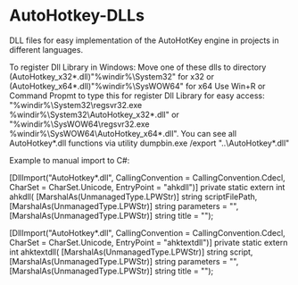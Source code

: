 # AutoHotkey-DLLs
DLL files for easy implementation of the AutoHotKey engine in projects in different languages.

To register Dll Library in Windows: 
Move one of these dlls to directory (AutoHotkey_x32*.dll)"%windir%\System32" for x32 or (AutoHotkey_x64*.dll)"%windir%\SysWOW64" for x64
Use Win+R or Command Propmt to type this for register Dll Library for easy access: "%windir%\System32\regsvr32.exe %windir%\System32\AutoHotkey_x32*.dll" or "%windir%\SysWOW64\regsvr32.exe %windir%\SysWOW64\AutoHotkey_x64*.dll".
You can see all AutoHotkey*.dll functions via utility dumpbin.exe /export "..\AutoHotkey*.dll"

Example to manual import to C#:

[DllImport("AutoHotkey*.dll", CallingConvention = CallingConvention.Cdecl, CharSet = CharSet.Unicode, EntryPoint = "ahkdll")]
    private static extern int ahkdll(
    [MarshalAs(UnmanagedType.LPWStr)] string scriptFilePath, 
    [MarshalAs(UnmanagedType.LPWStr)] string parameters = "", 
    [MarshalAs(UnmanagedType.LPWStr)] string title = "");

[DllImport("AutoHotkey*.dll", CallingConvention = CallingConvention.Cdecl, CharSet = CharSet.Unicode, EntryPoint = "ahktextdll")]
    private static extern int ahktextdll(
        [MarshalAs(UnmanagedType.LPWStr)] string script,
        [MarshalAs(UnmanagedType.LPWStr)] string parameters =  "",
        [MarshalAs(UnmanagedType.LPWStr)] string title = "");
